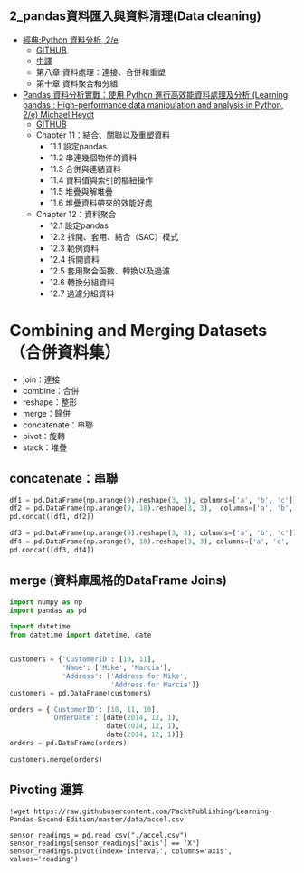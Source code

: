 ## 2_pandas資料匯入與資料清理(Data cleaning)
- [經典:Python 資料分析, 2/e](https://www.tenlong.com.tw/products/9789864769254)
  - [GITHUB](https://github.com/wesm/pydata-book) 
  - [中譯](https://github.com/LearnXu/pydata-notebook/tree/master/)
  - 第八章 資料處理：連接、合併和重塑
  - 第十章 資料聚合和分組
- [Pandas 資料分析實戰：使用 Python 進行高效能資料處理及分析 (Learning pandas : High-performance data manipulation and analysis in Python, 2/e) Michael Heydt ](https://www.tenlong.com.tw/products/9789864343898)
  - [GITHUB](https://github.com/PacktPublishing/Learning-Pandas-Second-Edition) 
  - Chapter 11：結合、關聯以及重塑資料
    - 11.1 設定pandas
    - 11.2 串連幾個物件的資料
    - 11.3 合併與連結資料
    - 11.4 資料值與索引的樞紐操作
    - 11.5 堆疊與解堆疊
    - 11.6 堆疊資料帶來的效能好處
  - Chapter 12：資料聚合
    - 12.1 設定pandas
    - 12.2 拆開、套用、結合（SAC）模式
    - 12.3 範例資料
    - 12.4 拆開資料
    - 12.5 套用聚合函數、轉換以及過濾
    - 12.6 轉換分組資料
    - 12.7 過濾分組資料
# Combining and Merging Datasets（合併資料集）
- join：連接
- combine：合併
- reshape：整形
- merge：歸併
- concatenate：串聯
- pivot：旋轉
- stack：堆疊

## concatenate：串聯
```python
df1 = pd.DataFrame(np.arange(9).reshape(3, 3), columns=['a', 'b', 'c'])
df2 = pd.DataFrame(np.arange(9, 18).reshape(3, 3),  columns=['a', 'b', 'c'])
pd.concat([df1, df2])
```
```python
df3 = pd.DataFrame(np.arange(9).reshape(3, 3), columns=['a', 'b', 'c'])
df4 = pd.DataFrame(np.arange(9, 18).reshape(3, 3), columns=['a', 'c', 'd'])
pd.concat([df3, df4])
```
## merge (資料庫風格的DataFrame Joins)
```python
import numpy as np
import pandas as pd

import datetime
from datetime import datetime, date


customers = {'CustomerID': [10, 11],
             'Name': ['Mike', 'Marcia'],
             'Address': ['Address for Mike',
                         'Address for Marcia']}
customers = pd.DataFrame(customers)

orders = {'CustomerID': [10, 11, 10],
          'OrderDate': [date(2014, 12, 1),
                        date(2014, 12, 1),
                        date(2014, 12, 1)]}
orders = pd.DataFrame(orders)

customers.merge(orders)
```

## Pivoting 運算
```
!wget https://raw.githubusercontent.com/PacktPublishing/Learning-Pandas-Second-Edition/master/data/accel.csv

sensor_readings = pd.read_csv("./accel.csv")
sensor_readings[sensor_readings['axis'] == 'X']
sensor_readings.pivot(index='interval', columns='axis', values='reading')
```
